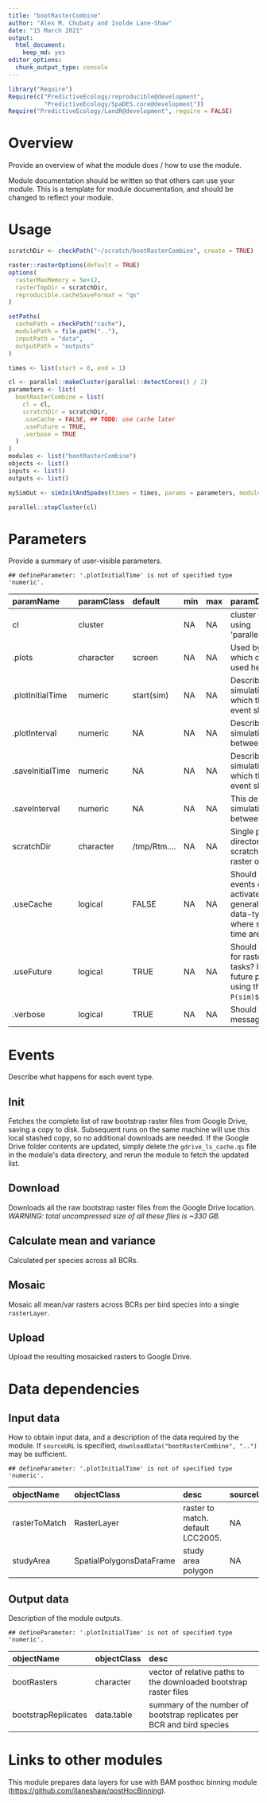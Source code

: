 ```yaml
---
title: "bootRasterCombine"
author: "Alex M. Chubaty and Isolde Lane-Shaw"
date: "15 March 2021"
output: 
  html_document: 
    keep_md: yes
editor_options:
  chunk_output_type: console
---
```





```r
library("Require")
Require(c("PredictiveEcology/reproducible@development",
          "PredictiveEcology/SpaDES.core@development"))
Require("PredictiveEcology/LandR@development", require = FALSE)
```

# Overview

Provide an overview of what the module does / how to use the module.

Module documentation should be written so that others can use your module.
This is a template for module documentation, and should be changed to reflect your module.

# Usage


```r
scratchDir <- checkPath("~/scratch/bootRasterCombine", create = TRUE)

raster::rasterOptions(default = TRUE)
options(
  rasterMaxMemory = 5e+12,
  rasterTmpDir = scratchDir,
  reproducible.cacheSaveFormat = "qs"
)

setPaths(
  cachePath = checkPath("cache"),
  modulePath = file.path(".."),
  inputPath = "data",
  outputPath = "outputs"
)

times <- list(start = 0, end = 1)

cl <- parallel::makeCluster(parallel::detectCores() / 2)
parameters <- list(
  bootRasterCombine = list(
    cl = cl,
    scratchDir = scratchDir,
    .useCache = FALSE, ## TODO: use cache later
    .useFuture = TRUE,
    .verbose = TRUE
  )
)
modules <- list("bootRasterCombine")
objects <- list()
inputs <- list()
outputs <- list()

mySimOut <- simInitAndSpades(times = times, params = parameters, modules = modules, objects = objects)

parallel::stopCluster(cl)
```

# Parameters

Provide a summary of user-visible parameters.


```
## defineParameter: '.plotInitialTime' is not of specified type 'numeric'.
```



|paramName        |paramClass |default      |min |max |paramDesc                                                                                                                                        |
|:----------------|:----------|:------------|:---|:---|:------------------------------------------------------------------------------------------------------------------------------------------------|
|cl               |cluster    |             |NA  |NA  |cluster object created using 'parallel:makeCluster()'.                                                                                           |
|.plots           |character  |screen       |NA  |NA  |Used by Plots function, which can be optionally used here.                                                                                       |
|.plotInitialTime |numeric    |start(sim)   |NA  |NA  |Describes the simulation time at which the first plot event should occur.                                                                        |
|.plotInterval    |numeric    |NA           |NA  |NA  |Describes the simulation time interval between plot events.                                                                                      |
|.saveInitialTime |numeric    |NA           |NA  |NA  |Describes the simulation time at which the first save event should occur.                                                                        |
|.saveInterval    |numeric    |NA           |NA  |NA  |This describes the simulation time interval between save events.                                                                                 |
|scratchDir       |character  |/tmp/Rtm.... |NA  |NA  |Single path to a directory to use as scratch location for raster operations.                                                                     |
|.useCache        |logical    |FALSE        |NA  |NA  |Should caching of events or module be activated? This is generally intended for data-type modules, where stochasticity and time are not relevant |
|.useFuture       |logical    |TRUE         |NA  |NA  |Should future be used for raster processing tasks? If TRUE, uses future plan 'cluster' using the cluster `P(sim)$cl`.                            |
|.verbose         |logical    |TRUE         |NA  |NA  |Should additonal info messages be printed?                                                                                                       |

# Events

Describe what happens for each event type.

## Init

Fetches the complete list of raw bootstrap raster files from Google Drive, saving a copy to disk.
Subsequent runs on the same machine will use this local stashed copy, so no additional downloads are needed.
If the Google Drive folder contents are updated, simply delete the `gdrive_ls_cache.qs` file in the module's data directory, and rerun the module to fetch the updated list.

## Download

Downloads all the raw bootstrap raster files from the Google Drive location.
*WARNING: total uncompressed size of all these files is ~330 GB.*

## Calculate mean and variance

Calculated per species across all BCRs.

## Mosaic

Mosaic all mean/var rasters across BCRs per bird species into a single `rasterLayer`.

## Upload

Upload the resulting mosaicked rasters to Google Drive.

# Data dependencies

## Input data

How to obtain input data, and a description of the data required by the module.
If `sourceURL` is specified, `downloadData("bootRasterCombine", "..")` may be sufficient.


```
## defineParameter: '.plotInitialTime' is not of specified type 'numeric'.
```



|objectName    |objectClass              |desc                              |sourceURL |
|:-------------|:------------------------|:---------------------------------|:---------|
|rasterToMatch |RasterLayer              |raster to match. default LCC2005. |NA        |
|studyArea     |SpatialPolygonsDataFrame |study area polygon                |NA        |

## Output data

Description of the module outputs.


```
## defineParameter: '.plotInitialTime' is not of specified type 'numeric'.
```



|objectName          |objectClass |desc                                                                   |
|:-------------------|:-----------|:----------------------------------------------------------------------|
|bootRasters         |character   |vector of relative paths to the downloaded bootstrap raster files      |
|bootstrapReplicates |data.table  |summary of the number of bootstrap replicates per BCR and bird species |

# Links to other modules

This module prepares data layers for use with BAM posthoc binning module (<https://github.com/ilaneshaw/postHocBinning>).

